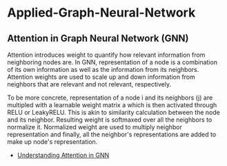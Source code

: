 # Applied-Graph-Neural-Network

## Attention in Graph Neural Network (GNN)
Attention introduces weight to quantify how relevant information from neighboring nodes are. In GNN, representation of a node is a combination of its own information as well as the information from its neighbors. Attention weights are used to scale up and down information from neighbors that are relevant and not relevant, respectively. 

To be more concrete, representation of a node i and its neighbors (j) are multipled with a learnable weight matrix a which is then activated through RELU or LeakyRELU. This is akin to similarity calculation between the node and its neighbor. 
Resulting weight is softmaxed over all the neighbors to normalize it. Normalized weight are used to multiply neighbor representation and finally, all the neighbor's representations are added to make up node's representation.


* [Understanding Attention in GNN](https://slideslive.com/38915806/understanding-attention-in-graph-neural-networks)
